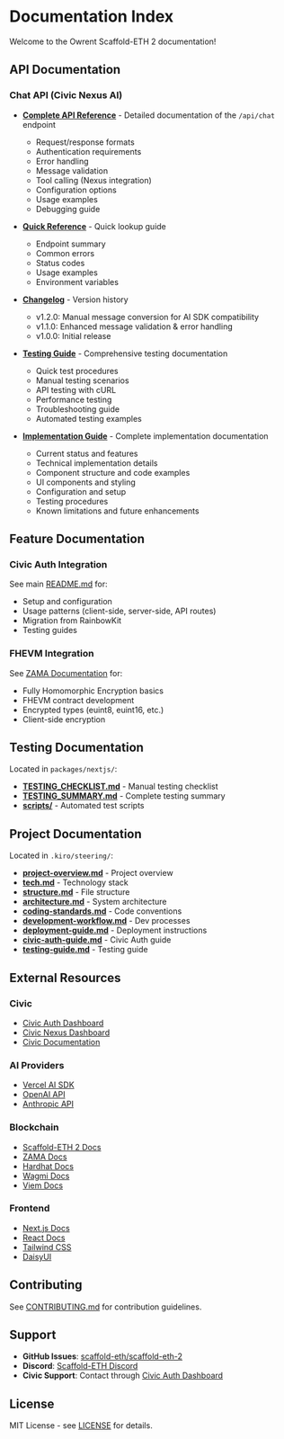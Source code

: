 # Documentation Index

Welcome to the Owrent Scaffold-ETH 2 documentation!

## API Documentation

### Chat API (Civic Nexus AI)

- **[Complete API Reference](./API.md)** - Detailed documentation of the `/api/chat` endpoint

  - Request/response formats
  - Authentication requirements
  - Error handling
  - Message validation
  - Tool calling (Nexus integration)
  - Configuration options
  - Usage examples
  - Debugging guide

- **[Quick Reference](./CHAT_API_QUICK_REFERENCE.md)** - Quick lookup guide

  - Endpoint summary
  - Common errors
  - Status codes
  - Usage examples
  - Environment variables

- **[Changelog](./CHANGELOG_CHAT_API.md)** - Version history

  - v1.2.0: Manual message conversion for AI SDK compatibility
  - v1.1.0: Enhanced message validation & error handling
  - v1.0.0: Initial release

- **[Testing Guide](./AI_CHAT_TESTING.md)** - Comprehensive testing documentation

  - Quick test procedures
  - Manual testing scenarios
  - API testing with cURL
  - Performance testing
  - Troubleshooting guide
  - Automated testing examples

- **[Implementation Guide](./AI_CHAT_IMPLEMENTATION.md)** - Complete implementation documentation
  - Current status and features
  - Technical implementation details
  - Component structure and code examples
  - UI components and styling
  - Configuration and setup
  - Testing procedures
  - Known limitations and future enhancements

## Feature Documentation

### Civic Auth Integration

See main [README.md](../../../README.md#civic-auth-integration) for:

- Setup and configuration
- Usage patterns (client-side, server-side, API routes)
- Migration from RainbowKit
- Testing guides

### FHEVM Integration

See [ZAMA Documentation](https://docs.zama.ai/) for:

- Fully Homomorphic Encryption basics
- FHEVM contract development
- Encrypted types (euint8, euint16, etc.)
- Client-side encryption

## Testing Documentation

Located in `packages/nextjs/`:

- **[TESTING_CHECKLIST.md](../TESTING_CHECKLIST.md)** - Manual testing checklist
- **[TESTING_SUMMARY.md](../TESTING_SUMMARY.md)** - Complete testing summary
- **[scripts/](../scripts/)** - Automated test scripts

## Project Documentation

Located in `.kiro/steering/`:

- **[project-overview.md](../../../.kiro/steering/project-overview.md)** - Project overview
- **[tech.md](../../../.kiro/steering/tech.md)** - Technology stack
- **[structure.md](../../../.kiro/steering/structure.md)** - File structure
- **[architecture.md](../../../.kiro/steering/architecture.md)** - System architecture
- **[coding-standards.md](../../../.kiro/steering/coding-standards.md)** - Code conventions
- **[development-workflow.md](../../../.kiro/steering/development-workflow.md)** - Dev processes
- **[deployment-guide.md](../../../.kiro/steering/deployment-guide.md)** - Deployment instructions
- **[civic-auth-guide.md](../../../.kiro/steering/civic-auth-guide.md)** - Civic Auth guide
- **[testing-guide.md](../../../.kiro/steering/testing-guide.md)** - Testing guide

## External Resources

### Civic

- [Civic Auth Dashboard](https://auth.civic.com)
- [Civic Nexus Dashboard](https://nexus.civic.com)
- [Civic Documentation](https://docs.civic.com)

### AI Providers

- [Vercel AI SDK](https://sdk.vercel.ai/docs)
- [OpenAI API](https://platform.openai.com/docs)
- [Anthropic API](https://docs.anthropic.com)

### Blockchain

- [Scaffold-ETH 2 Docs](https://docs.scaffoldeth.io)
- [ZAMA Docs](https://docs.zama.ai)
- [Hardhat Docs](https://hardhat.org/docs)
- [Wagmi Docs](https://wagmi.sh)
- [Viem Docs](https://viem.sh)

### Frontend

- [Next.js Docs](https://nextjs.org/docs)
- [React Docs](https://react.dev)
- [Tailwind CSS](https://tailwindcss.com/docs)
- [DaisyUI](https://daisyui.com)

## Contributing

See [CONTRIBUTING.md](https://github.com/scaffold-eth/scaffold-eth-2/blob/main/CONTRIBUTING.md) for contribution guidelines.

## Support

- **GitHub Issues**: [scaffold-eth/scaffold-eth-2](https://github.com/scaffold-eth/scaffold-eth-2/issues)
- **Discord**: [Scaffold-ETH Discord](https://discord.gg/scaffoldeth)
- **Civic Support**: Contact through [Civic Auth Dashboard](https://auth.civic.com)

## License

MIT License - see [LICENSE](../../../LICENSE) for details.
